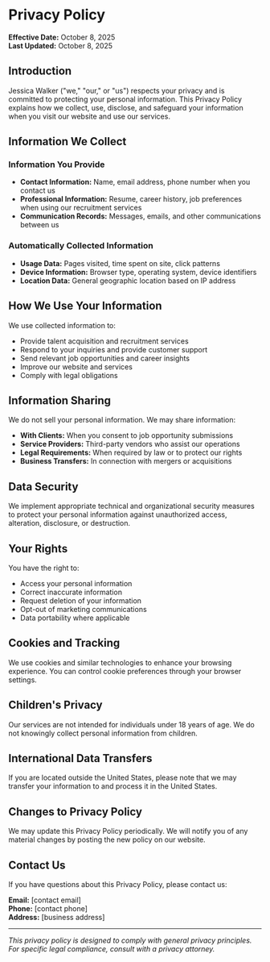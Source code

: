 # Privacy Policy

**Effective Date:** October 8, 2025  
**Last Updated:** October 8, 2025

## Introduction

Jessica Walker ("we," "our," or "us") respects your privacy and is committed to protecting your personal information. This Privacy Policy explains how we collect, use, disclose, and safeguard your information when you visit our website and use our services.

## Information We Collect

### Information You Provide
- **Contact Information:** Name, email address, phone number when you contact us
- **Professional Information:** Resume, career history, job preferences when using our recruitment services
- **Communication Records:** Messages, emails, and other communications between us

### Automatically Collected Information
- **Usage Data:** Pages visited, time spent on site, click patterns
- **Device Information:** Browser type, operating system, device identifiers
- **Location Data:** General geographic location based on IP address

## How We Use Your Information

We use collected information to:
- Provide talent acquisition and recruitment services
- Respond to your inquiries and provide customer support
- Send relevant job opportunities and career insights
- Improve our website and services
- Comply with legal obligations

## Information Sharing

We do not sell your personal information. We may share information:
- **With Clients:** When you consent to job opportunity submissions
- **Service Providers:** Third-party vendors who assist our operations
- **Legal Requirements:** When required by law or to protect our rights
- **Business Transfers:** In connection with mergers or acquisitions

## Data Security

We implement appropriate technical and organizational security measures to protect your personal information against unauthorized access, alteration, disclosure, or destruction.

## Your Rights

You have the right to:
- Access your personal information
- Correct inaccurate information
- Request deletion of your information
- Opt-out of marketing communications
- Data portability where applicable

## Cookies and Tracking

We use cookies and similar technologies to enhance your browsing experience. You can control cookie preferences through your browser settings.

## Children's Privacy

Our services are not intended for individuals under 18 years of age. We do not knowingly collect personal information from children.

## International Data Transfers

If you are located outside the United States, please note that we may transfer your information to and process it in the United States.

## Changes to Privacy Policy

We may update this Privacy Policy periodically. We will notify you of any material changes by posting the new policy on our website.

## Contact Us

If you have questions about this Privacy Policy, please contact us:

**Email:** [contact email]  
**Phone:** [contact phone]  
**Address:** [business address]
<!-- Jess Info -->
---

*This privacy policy is designed to comply with general privacy principles. For specific legal compliance, consult with a privacy attorney.*